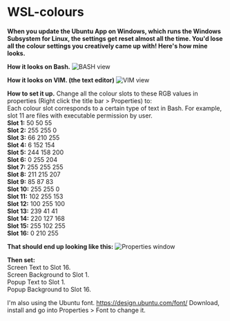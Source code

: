 # WSL-colours
**When you update the Ubuntu App on Windows, which runs the Windows Subsystem for Linux, the settings get reset almost all the time. You'd lose all the colour settings you creatively came up with! Here's how mine looks.**

**How it looks on Bash.**
![BASH view](https://i.imgur.com/cc1Blke.png)

**How it looks on VIM. (the text editor)**
![VIM view](https://i.imgur.com/g6uBJlZ.png)

**How to set it up.**
Change all the colour slots to these RGB values in properties (Right click the title bar > Properties) to:  
Each colour slot corresponds to a certain type of text in Bash. For example, slot 11 are files with executable permission by user.  
**Slot 1:** 50 50 55  
**Slot 2:** 255 255 0  
**Slot 3:** 66 210 255  
**Slot 4:** 6 152 154  
**Slot 5:** 244 158 200  
**Slot 6:** 0 255 204  
**Slot 7:** 255 255 255  
**Slot 8:** 211 215 207  
**Slot 9:** 85 87 83  
**Slot 10:** 255 255 0  
**Slot 11:** 102 255 153  
**Slot 12:** 100 255 100  
**Slot 13:** 239 41 41  
**Slot 14:** 220 127 168  
**Slot 15:** 255 102 255  
**Slot 16:** 0 210 255  

**That should end up looking like this:**
![Properties window](https://i.imgur.com/2TDGZo9.png)

**Then set:**  
Screen Text to Slot 16.  
Screen Background to Slot 1.  
Popup Text to Slot 1.  
Popup Background to Slot 16.  

I'm also using the Ubuntu font. 
https://design.ubuntu.com/font/
Download, install and go into Properties > Font to change it.
